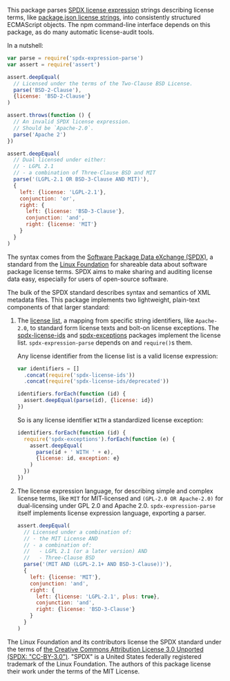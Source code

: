 This package parses [SPDX license expression](https://spdx.org/spdx-specification-21-web-version#h.jxpfx0ykyb60) strings describing license terms, like [package.json license strings](https://docs.npmjs.com/files/package.json#license), into consistently structured ECMAScript objects.  The npm command-line interface depends on this package, as do many automatic license-audit tools.

In a nutshell:

```javascript
var parse = require('spdx-expression-parse')
var assert = require('assert')

assert.deepEqual(
  // Licensed under the terms of the Two-Clause BSD License.
  parse('BSD-2-Clause'),
  {license: 'BSD-2-Clause'}
)

assert.throws(function () {
  // An invalid SPDX license expression.
  // Should be `Apache-2.0`.
  parse('Apache 2')
})

assert.deepEqual(
  // Dual licensed under either:
  // - LGPL 2.1
  // - a combination of Three-Clause BSD and MIT
  parse('(LGPL-2.1 OR BSD-3-Clause AND MIT)'),
  {
    left: {license: 'LGPL-2.1'},
    conjunction: 'or',
    right: {
      left: {license: 'BSD-3-Clause'},
      conjunction: 'and',
      right: {license: 'MIT'}
    }
  }
)
```

The syntax comes from the [Software Package Data eXchange (SPDX)](https://spdx.org/), a standard from the [Linux Foundation](https://www.linuxfoundation.org) for shareable data about software package license terms.  SPDX aims to make sharing and auditing license data easy, especially for users of open-source software.

The bulk of the SPDX standard describes syntax and semantics of XML metadata files.  This package implements two lightweight, plain-text components of that larger standard:

1. The [license list](https://spdx.org/licenses), a mapping from specific string identifiers, like `Apache-2.0`, to standard form license texts and bolt-on license exceptions.  The [spdx-license-ids](https://www.npmjs.com/package/spdx-license-ids) and [spdx-exceptions](https://www.npmjs.com/package/spdx-exceptions) packages implement the license list.  `spdx-expression-parse` depends on and `require()`s them.

   Any license identifier from the license list is a valid license expression:

   ```javascript
   var identifiers = []
     .concat(require('spdx-license-ids'))
     .concat(require('spdx-license-ids/deprecated'))

   identifiers.forEach(function (id) {
     assert.deepEqual(parse(id), {license: id})
   })
   ```

   So is any license identifier `WITH` a standardized license exception:

   ```javascript
   identifiers.forEach(function (id) {
     require('spdx-exceptions').forEach(function (e) {
       assert.deepEqual(
         parse(id + ' WITH ' + e),
         {license: id, exception: e}
       )
     })
   })
   ```

2. The license expression language, for describing simple and complex license terms, like `MIT` for MIT-licensed and `(GPL-2.0 OR Apache-2.0)` for dual-licensing under GPL 2.0 and Apache 2.0.  `spdx-expression-parse` itself implements license expression language, exporting a parser.

   ```javascript
   assert.deepEqual(
     // Licensed under a combination of:
     // - the MIT License AND
     // - a combination of:
     //   - LGPL 2.1 (or a later version) AND
     //   - Three-Clause BSD
     parse('(MIT AND (LGPL-2.1+ AND BSD-3-Clause))'),
     {
       left: {license: 'MIT'},
       conjunction: 'and',
       right: {
         left: {license: 'LGPL-2.1', plus: true},
         conjunction: 'and',
         right: {license: 'BSD-3-Clause'}
       }
     }
   )
   ```

The Linux Foundation and its contributors license the SPDX standard under the terms of [the Creative Commons Attribution License 3.0 Unported (SPDX: "CC-BY-3.0")](http://spdx.org/licenses/CC-BY-3.0).  "SPDX" is a United States federally registered trademark of the Linux Foundation.  The authors of this package license their work under the terms of the MIT License.
